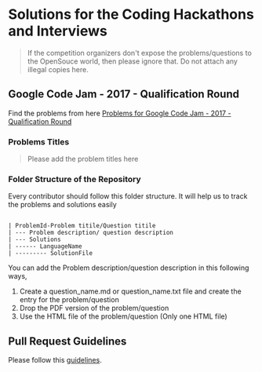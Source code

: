 # Solutions for the Coding Hackathons and Interviews


> If the competition organizers don't expose the problems/questions to the OpenSouce world, then please ignore that. Do not attach any illegal copies here. 

## Google Code Jam - 2017 - Qualification Round 

Find the problems from here [Problems for Google Code Jam - 2017 - Qualification Round ](https://code.google.com/codejam/contest/3264486/dashboard)
 
### Problems Titles

> Please add the problem titles here
 
 ### Folder Structure of the Repository
 
 Every contributor should follow this folder structure. It will help us to track the problems and solutions easily
 
 ````

 | ProblemId-Problem titile/Question titile
 | --- Problem description/ question description
 | --- Solutions
 | ------ LanguageName
 | --------- SolutionFile
 ````
You can add the Problem description/question description in this following ways,
 1. Create a question_name.md or question_name.txt file and create the entry for the problem/question
 2. Drop the PDF version of the problem/question
 3. Use the HTML file of the problem/question (Only one HTML file)

 ## Pull Request Guidelines

 Please follow this [guidelines](https://github.com/inncaps/CodingHackathons/blob/master/README.md).

